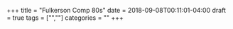 +++
title = "Fulkerson Comp 80s"
date = 2018-09-08T00:11:01-04:00
draft = true
tags = ["",""]
categories = ""
+++
